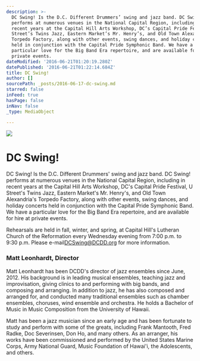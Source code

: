 ```yaml
---
description: >-
  DC Swing! Is the D.C. Different Drummers’ swing and jazz band. DC Swing!
  performs at numerous venues in the National Capital Region, including in
  recent years at the Capital Hill Arts Workshop, DC’s Capital Pride Festival, U
  Street’s Twins Jazz, Eastern Market’s Mr. Henry’s, and Old Town Alexandria’s
  Torpedo Factory, along with other events, swing dances, and holiday concerts
  held in conjunction with the Capital Pride Symphonic Band. We have a
  particular love for the Big Band Era repertoire, and are available for hire at
  private events.
dateModified: '2016-06-21T01:20:19.280Z'
datePublished: '2016-06-21T01:22:14.684Z'
title: DC Swing!
author: []
sourcePath: _posts/2016-06-17-dc-swing.md
starred: false
inFeed: true
hasPage: false
inNav: false
_type: MediaObject

---
```

![](https://the-grid-user-content.s3-us-west-2.amazonaws.com/fd779ae1-53b1-4df7-ba79-6fc635d7744b.jpg)

# DC Swing!

DC Swing! Is the D.C. Different Drummers' swing and jazz band. DC Swing! performs at numerous venues in the National Capital Region, including in recent years at the Capital Hill Arts Workshop, DC's Capital Pride Festival, U Street's Twins Jazz, Eastern Market's Mr. Henry's, and Old Town Alexandria's Torpedo Factory, along with other events, swing dances, and holiday concerts held in conjunction with the Capital Pride Symphonic Band. We have a particular love for the Big Band Era repertoire, and are available for hire at private events.

Rehearsals are held in fall, winter, and spring, at Capital Hill's Lutheran Church of the Reformation every Wednesday evening from 7:00 p.m. to 9:30 p.m. Please e-mail[DCSwing@DCDD.org][0] for more information.

### Matt Leonhardt, Director

Matt Leonhardt has been DCDD's director of jazz ensembles since June, 2012\. His background is in leading musical ensembles, teaching jazz and improvisation, giving clinics to and performing with big bands, and composing and arranging. In addition to jazz, he has also composed and arranged for, and conducted many traditional ensembles such as chamber ensembles, choruses, wind ensemble and orchestra. He holds a Bachelor of Music in Music Composition from the University of Hawaii.

Matt has been a jazz musician since an early age and has been fortunate to study and perform with some of the greats, including Frank Mantooth, Fred Radke, Doc Severinsen, Don Ho, and many others. As an arranger, his works have been commissioned and performed by the United States Marine Corps, Army National Guard, Music Foundation of Hawai'i, the Adolescents, and others.

[0]: mailto:DCSwing@dcdd.org